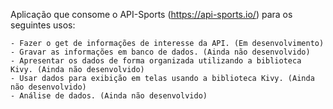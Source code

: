 
Aplicação que consome o API-Sports (https://api-sports.io/) para os seguintes usos:
    
    - Fazer o get de informações de interesse da API. (Em desenvolvimento)
    - Gravar as informações em banco de dados. (Ainda não desenvolvido)
    - Apresentar os dados de forma organizada utilizando a biblioteca Kivy. (Ainda não desenvolvido)
    - Usar dados para exibição em telas usando a biblioteca Kivy. (Ainda não desenvolvido)
    - Análise de dados. (Ainda não desenvolvido)
    

